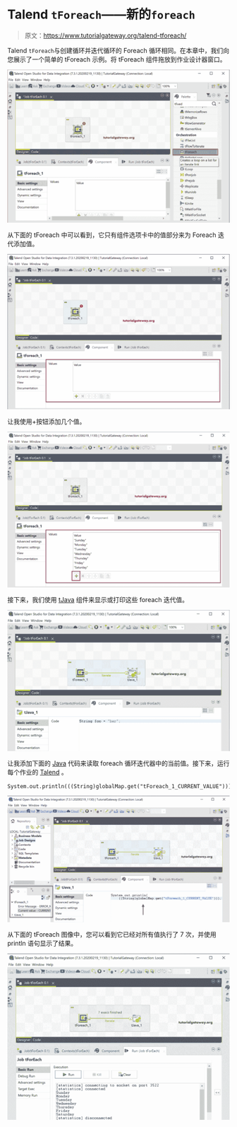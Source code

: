 # Talend `tForeach`——新的`foreach`

> 原文：<https://www.tutorialgateway.org/talend-tforeach/>

Talend `tForeach`与创建循环并迭代循环的 Foreach 循环相同。在本章中，我们向您展示了一个简单的 tForeach 示例。将 tForeach 组件拖放到作业设计器窗口。

![Talend `tForeach` 1](img/caa3ecde4d1f9b962189fba7426379d3.png)

从下面的 tForeach 中可以看到，它只有组件选项卡中的值部分来为 Foreach 迭代添加值。

![Talend `tForeach` 2](img/2caac0752852d46416e997e0c483e0fd.png)

让我使用+按钮添加几个值。

![Talend `tForeach` 3](img/c36f881ebb86f4fa9d4b010782c82eb2.png)

接下来，我们使用 [tJava](https://www.tutorialgateway.org/talend-tjava/) 组件来显示或打印这些 foreach 迭代值。

![Talend `tForeach` 4](img/a51d9c2592239529dea8618503f508d2.png)

让我添加下面的 [Java](https://www.tutorialgateway.org/java-tutorial/) 代码来读取 foreach 循环迭代器中的当前值。接下来，运行每个作业的 [Talend](https://www.tutorialgateway.org/talend-tutorial/) 。

```
System.out.println(((String)globalMap.get("tForeach_1_CURRENT_VALUE")));
```

![Talend `tForeach` 5](img/b99ffea48450905d666b10853a671a1a.png)

从下面的 tForeach 图像中，您可以看到它已经对所有值执行了 7 次，并使用 println 语句显示了结果。

![Talend `tForeach` 6](img/fb56a869c6f544720e1407a31e5442a2.png)